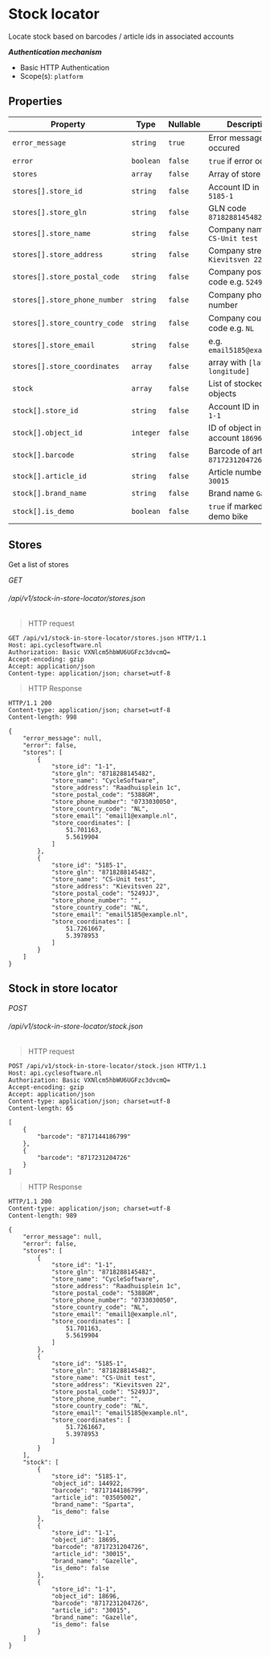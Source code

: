 # Stock locator #

Locate stock based on barcodes / article ids in associated accounts

***Authentication mechanism***

- Basic HTTP Authentication
- Scope(s): `platform`

## Properties ##

| Property                      | Type      | Nullable | Description                         |
|-------------------------------|-----------|----------|-------------------------------------|
| `error_message`               | `string`  | `true`   | Error message if occured            |
| `error`                       | `boolean` | `false`  | `true` if error occured             |
| `stores`                      | `array`   | `false`  | Array of store objects              |
| `stores[].store_id`           | `string`  | `false`  | Account ID in CS e.g.  `5185-1`     |
| `stores[].store_gln`          | `string`  | `false`  | GLN code `8718288145482`            |
| `stores[].store_name`         | `string`  | `false`  | Company name e.g. `CS-Unit test`    |
| `stores[].store_address`      | `string`  | `false`  | Company street e.g. `Kievitsven 22` |
| `stores[].store_postal_code`  | `string`  | `false`  | Company postal code e.g. `5249JJ`   |
| `stores[].store_phone_number` | `string`  | `false`  | Company phone number                |
| `stores[].store_country_code` | `string`  | `false`  | Company country code e.g. `NL`      |
| `stores[].store_email`        | `string`  | `false`  | e.g. `email5185@example.nl`         |
| `stores[].store_coordinates`  | `array`   | `false`  | array with `[latitude, longitude]`  |
| `stock`                       | `array`   | `false`  | List of stocked objects             |
| `stock[].store_id`            | `string`  | `false`  | Account ID in CS e.g. `1-1`         |
| `stock[].object_id`           | `integer` | `false`  | ID of object in account `18696`     |
| `stock[].barcode`             | `string`  | `false`  | Barcode of article `8717231204726`  |
| `stock[].article_id`          | `string`  | `false`  | Article number e.g. `30015`         |
| `stock[].brand_name`          | `string`  | `false`  | Brand name `Gazelle`                |
| `stock[].is_demo`             | `boolean` | `false`  | `true` if marked as demo bike       |

## Stores ##

Get a list of stores

<div class="api-endpoint">
	<div class="endpoint-data">
		<i class="label label-post">GET</i>
		<h6>/api/v1/stock-in-store-locator/stores.json</h6>
	</div>
</div>

> HTTP request

```http
GET /api/v1/stock-in-store-locator/stores.json HTTP/1.1
Host: api.cyclesoftware.nl
Authorization: Basic VXNlcm5hbWU6UGFzc3dvcmQ=
Accept-encoding: gzip
Accept: application/json
Content-type: application/json; charset=utf-8
```

> HTTP Response

```http
HTTP/1.1 200 
Content-type: application/json; charset=utf-8
Content-length: 998

{
    "error_message": null,
    "error": false,
    "stores": [
        {
            "store_id": "1-1",
            "store_gln": "8718288145482",
            "store_name": "CycleSoftware",
            "store_address": "Raadhuisplein 1c",
            "store_postal_code": "5388GM",
            "store_phone_number": "0733030050",
            "store_country_code": "NL",
            "store_email": "email1@example.nl",
            "store_coordinates": [
                51.701163,
                5.5619904
            ]
        },
        {
            "store_id": "5185-1",
            "store_gln": "8718288145482",
            "store_name": "CS-Unit test",
            "store_address": "Kievitsven 22",
            "store_postal_code": "5249JJ",
            "store_phone_number": "",
            "store_country_code": "NL",
            "store_email": "email5185@example.nl",
            "store_coordinates": [
                51.7261667,
                5.3978953
            ]
        }
    ]
}
```

## Stock in store locator ##

<div class="api-endpoint">
	<div class="endpoint-data">
		<i class="label label-post">POST</i>
		<h6>/api/v1/stock-in-store-locator/stock.json</h6>
	</div>
</div>

> HTTP request

```http
POST /api/v1/stock-in-store-locator/stock.json HTTP/1.1
Host: api.cyclesoftware.nl
Authorization: Basic VXNlcm5hbWU6UGFzc3dvcmQ=
Accept-encoding: gzip
Accept: application/json
Content-type: application/json; charset=utf-8
Content-length: 65

[
	{
		"barcode": "8717144186799"
	},
	{
		"barcode": "8717231204726"
	}
]
```

> HTTP Response

```http
HTTP/1.1 200 
Content-type: application/json; charset=utf-8
Content-length: 989

{
    "error_message": null,
    "error": false,
    "stores": [
        {
            "store_id": "1-1",
            "store_gln": "8718288145482",
            "store_name": "CycleSoftware",
            "store_address": "Raadhuisplein 1c",
            "store_postal_code": "5388GM",
            "store_phone_number": "0733030050",
            "store_country_code": "NL",
            "store_email": "email1@example.nl",
            "store_coordinates": [
                51.701163,
                5.5619904
            ]
        },
        {
            "store_id": "5185-1",
            "store_gln": "8718288145482",
            "store_name": "CS-Unit test",
            "store_address": "Kievitsven 22",
            "store_postal_code": "5249JJ",
            "store_phone_number": "",
            "store_country_code": "NL",
            "store_email": "email5185@example.nl",
            "store_coordinates": [
                51.7261667,
                5.3978953
            ]
        }
    ],
    "stock": [
        {
            "store_id": "5185-1",
            "object_id": 144922,
            "barcode": "8717144186799",
            "article_id": "03505002",
            "brand_name": "Sparta",
            "is_demo": false
        },
        {
            "store_id": "1-1",
            "object_id": 18695,
            "barcode": "8717231204726",
            "article_id": "30015",
            "brand_name": "Gazelle",
            "is_demo": false
        },
        {
            "store_id": "1-1",
            "object_id": 18696,
            "barcode": "8717231204726",
            "article_id": "30015",
            "brand_name": "Gazelle",
            "is_demo": false
        }
    ]
}
```
